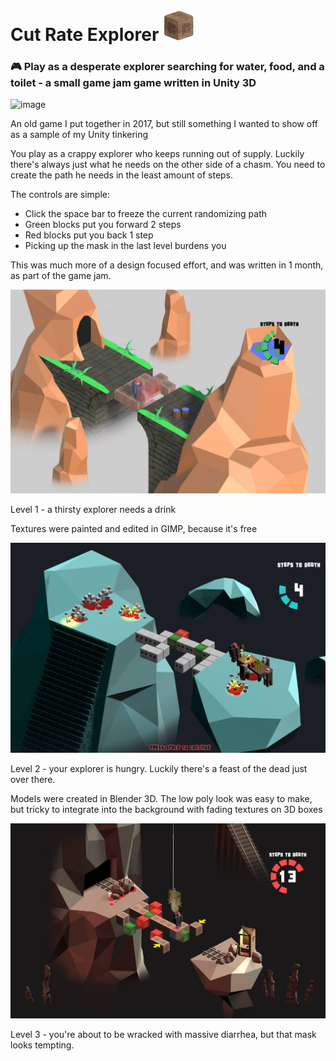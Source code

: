 # Cut Rate Explorer <img src='https://github.com/bblease/cut-rate-explorer/blob/master/Assets/Icons/Icon.png' height=50/>
### 🎮 Play as a desperate explorer searching for water, food, and a toilet - a small game jam game written in Unity 3D
<img width="1019" alt="image" src="https://user-images.githubusercontent.com/18473983/159209552-d726dda5-1d85-4f29-85ac-a84bd3b4b091.png">

An old game I put together in 2017, but still something I wanted to show off as a sample of my Unity tinkering

You play as a crappy explorer who keeps running out of supply. Luckily there's always just what he needs on the other side of a chasm. You need to create the path he needs in the least amount of steps.

The controls are simple:
- Click the space bar to freeze the current randomizing path
- Green blocks put you forward 2 steps
- Red blocks put you back 1 step
- Picking up the mask in the last level burdens you

This was much more of a design focused effort, and was written in 1 month, as part of the game jam.

![Level 1](https://github.com/bblease/cut-rate-explorer/blob/master/screenshots/level1.jpg)

Level 1 - a thirsty explorer needs a drink

Textures were painted and edited in GIMP, because it's free 

![Level 2](https://github.com/bblease/cut-rate-explorer/blob/master/screenshots/level2.jpg) 

Level 2 - your explorer is hungry. Luckily there's a feast of the dead just over there.

Models were created in Blender 3D. The low poly look was easy to make, but tricky to integrate into the background with fading textures on 3D boxes

![Level 3](https://github.com/bblease/cut-rate-explorer/blob/master/screenshots/level3.jpg)

Level 3 - you're about to be wracked with massive diarrhea, but that mask looks tempting.
